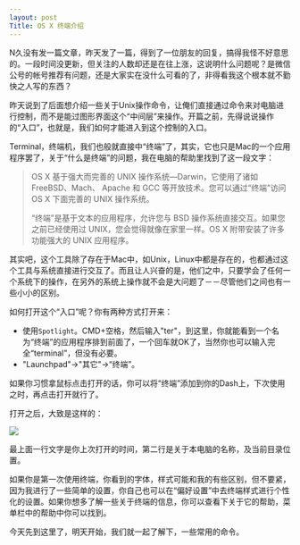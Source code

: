 ```yaml
---
layout: post
Title: OS X 终端介绍
---
```


N久没有发一篇文章，昨天发了一篇，得到了一位朋友的回复，搞得我怪不好意思的。一段时间没更新，但关注的人数却还是在往上涨，这说明什么问题呢？是微信公号的帐号推荐有问题，还是大家实在没什么可看的了，非得看我这个根本就不勤快之人写的东西？

昨天说到了后面想介绍一些关于Unix操作命令，让俺们直接通过命令来对电脑进行控制，而不是能过图形界面这个“中间层”来操作。开篇之前，先得说说操作的“入口”，也就是，我们如何才能进入到这个控制的入口。

Terminal，终端机，我们也般就直接中“终端”了，其实，它也只是Mac的一个应用程序罢了，关于“什么是终端”的问题，我在电脑的帮助里找到了这一段文字：

> OS X 基于强大而完善的 UNIX 操作系统—Darwin，它使用了诸如 FreeBSD、Mach、 Apache 和 GCC 等开放技术。您可以通过“终端”访问 OS X 下面完善的 UNIX 操作系统。
> 
> “终端”是基于文本的应用程序，允许您与 BSD 操作系统直接交互。如果您之前已经使用过 UNIX，您会觉得就像在家里一样。OS X 附带安装了许多功能强大的 UNIX 应用程序。

其实吧，这个工具除了存在于Mac中，如Unix，Linux中都是存在的，也都通过这个工具与系统直接进行交互了。而且让人兴奋的是，他们之中，只要学会了任何一个系统下的操作，在另外的系统上操作就不会是大问题了－－尽管他们之间也有一些小小的区别。

如何打开这个“入口”呢？你有两种方式打开来：

- 使用`Spotlight`。CMD+空格，然后输入"ter"，到这里，你就能看到一个名为“终端”的应用程序排到前面了，一个回车就OK了，当然你也可以输入完全“terminal”，但没有必要。
- "Launchpad"->"其它"->“终端”。

如果你习惯拿鼠标点击打开的话，你可以将“终端”添加到你的Dash上，下次使用之时，再点击打开就行了。

打开之后，大致是这样的：

![](http://ww2.sinaimg.cn/large/603daed6gw1ee3u6prn9zj20ua0n4dhb.jpg)

最上面一行文字是你上次打开的时间，第二行是关于本电脑的名称，及当前目录位置。

如果你是第一次使用终端，你看到的字体，样式可能和我的有些区别，但不要紧，因为我进行了一些简单的设置，你自己也可以在“偏好设置”中去终端样式进行个性化的设置。如果你想多了解一些关于终端的信息，你可以查看下关于它的帮助，菜单栏中的帮助中你可以找到。

今天先到这里了，明天开始，我们就一起了解下，一些常用的命令。
